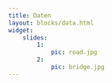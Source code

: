 ```yaml
---
title: Daten
layout: blocks/data.html
widget:
    slides:
        1:
            pic: road.jpg
        2:
            pic: bridge.jpg            
---
```


